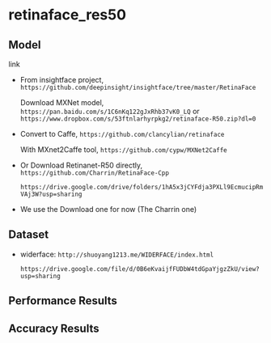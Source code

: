 # retinaface_res50

## Model

link

- From insightface project, `https://github.com/deepinsight/insightface/tree/master/RetinaFace`

  Download MXNet model, `https://pan.baidu.com/s/1C6nKq122gJxRhb37vK0_LQ` or `https://www.dropbox.com/s/53ftnlarhyrpkg2/retinaface-R50.zip?dl=0`

- Convert to Caffe, `https://github.com/clancylian/retinaface`

  With MXnet2Caffe tool, `https://github.com/cypw/MXNet2Caffe`

- Or Download Retinanet-R50 directly, `https://github.com/Charrin/RetinaFace-Cpp`

  `https://drive.google.com/drive/folders/1hA5x3jCYFdja3PXLl9EcmucipRmVAj3W?usp=sharing`

- We use the Download one for now (The Charrin one)

## Dataset

- widerface: `http://shuoyang1213.me/WIDERFACE/index.html`

  `https://drive.google.com/file/d/0B6eKvaijfFUDbW4tdGpaYjgzZkU/view?usp=sharing`

## Performance Results

## Accuracy Results
